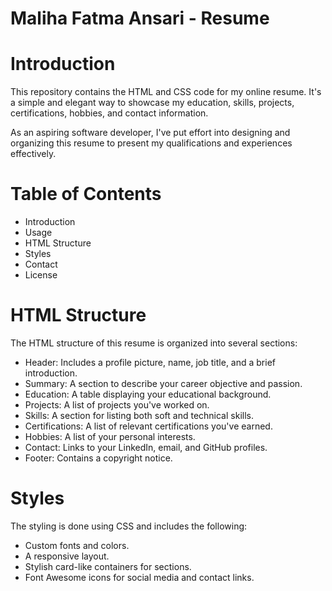 # Maliha Fatma Ansari - Resume

# Introduction
This repository contains the HTML and CSS code for my online resume. It's a simple and elegant way to showcase my education, skills, projects, certifications, hobbies, and contact information.

As an aspiring software developer, I've put effort into designing and organizing this resume to present my qualifications and experiences effectively.

# Table of Contents
+ Introduction
+ Usage
+ HTML Structure
+ Styles
+ Contact
+ License

# HTML Structure
The HTML structure of this resume is organized into several sections:

+ Header: Includes a profile picture, name, job title, and a brief introduction.
+ Summary: A section to describe your career objective and passion.
+ Education: A table displaying your educational background.
+ Projects: A list of projects you've worked on.
+ Skills: A section for listing both soft and technical skills.
+ Certifications: A list of relevant certifications you've earned.
+ Hobbies: A list of your personal interests.
+ Contact: Links to your LinkedIn, email, and GitHub profiles.
+ Footer: Contains a copyright notice.

# Styles
The styling is done using CSS and includes the following:

+ Custom fonts and colors.
+ A responsive layout.
+ Stylish card-like containers for sections.
+ Font Awesome icons for social media and contact links.

